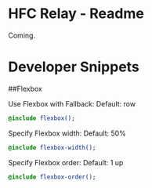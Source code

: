 # HFC Relay - Readme

Coming.

# Developer Snippets

##Flexbox 

Use Flexbox with Fallback:
Default: row
```sass
@include flexbox();
```


Specify Flexbox width:
Default: 50%
```sass
@include flexbox-width();
```


Specify Flexbox order:
Default: 1 up
```sass
@include flexbox-order();
```


